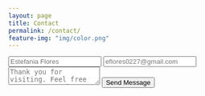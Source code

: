 ```yaml
---
layout: page
title: Contact
permalink: /contact/
feature-img: "img/color.png"
---
```




<form action="https://getsimpleform.com/messages?form_api_token=d0b9aaabed0b886baa4899ecc418323a" method="post">
  <!-- the redirect_to is optional, the form will redirect to the referrer on submission -->
  <input type='hidden' name='redirect_to' value='http://bloc.github.io/portfolio-iro/thank-you/' />
  <input type='text' name='name' placeholder='Estefania Flores' />
  <input type='email' name='email' placeholder='eflores0227@gmail.com' />
  <textarea name='message' placeholder='Thank you for visiting. Feel free to contact me by email with any questions or for more information.'></textarea>
  <input type='submit' value='Send Message' />
</form>
